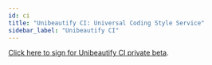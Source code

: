 ```yaml
---
id: ci
title: "Unibeautify CI: Universal Coding Style Service"
sidebar_label: "Unibeautify CI"
---
```


[Click here to sign for Unibeautify CI private beta](https://goo.gl/jmM4QN).
